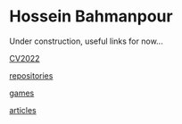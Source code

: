# Hossein Bahmanpour

Under construction, useful links for now...

[CV2022](https://docs.google.com/viewer?url=https://drive.google.com/file/d/2PACX-1vQiIpyAa9hYJO3QB3Ekqbew3AW9basXd4HAR9eeAVAqUoxdZQa-w1mSO1BdudUCXpHgQaKJpt-Q3GPD/view "Hossein's public CV")

[repositories](https://github.com/hosseinbahmanpour "Hossein's Code Repositories")

[games](https://hossein.fi "Hossein's Portfolio")

[articles](https://hosseinbahmanpour.blogspot.com "Hossein's articles")
